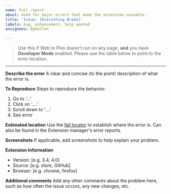 ```yaml
---
name: Fail report
about: Used for major errors that make the extension unusable.
title: 'Issue: [Everything Broke]'
labels: bug, enhancement, help wanted
assignees: Ephellon

---
```


> Use this if Web to Plex doesn't run on any page, **and** you have **Developer Mode** enabled. Please use the table below to point to the error location.

----

**Describe the error**
A clear and concise (to the point) description of what the error is.

**To Reproduce**
Steps to reproduce the behavior:
1. Go to '...'
2. Click on '....'
3. Scroll down to '....'
4. See error

**Estimated location**
Use the [fail locator](https://github.com/SpaceK33z/web-to-plex/wiki/Fail-Location-(Bug-Creator)) to establish where the error is. Can also be found in the Extension manager's error reports.

**Screenshots**
If applicable, add screenshots to help explain your problem.

**Extension Information**
 - Version: [e.g. 3.4, 4.0]
 - Source: [e.g. store, GitHub]
 - Browser: [e.g. chrome, firefox]

**Additional comments**
Add any other comments about the problem here, such as how often the issue occurs, any new changes, etc.

